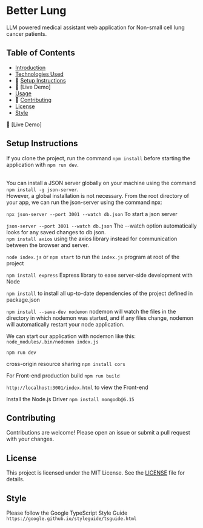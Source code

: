 # Better Lung
LLM powered medical assistant web application for Non-small cell lung cancer patients.

## Table of Contents

- [Introduction](#introduction)
- [Technologies Used](#technologies-used)
- 📂 [Setup Instructions](#setup-instructions)
- 🔗 [Live Demo]
- [Usage](#usage)
- 🚀 [Contributing](#contributing)
- [License](#license)
- [Style](#style)

🔗 [Live Demo]<br/>
## Setup Instructions
If you clone the project, run the command ```npm install``` before starting the application with ```npm run dev```.<br />
<br />

You can install a JSON server globally on your machine using the command ```npm install -g json-server```.<br />
However, a global installation is not necessary. From the root directory of your app, we can run the json-server using the command npx:

```npx json-server --port 3001 --watch db.json``` To start a json server
<br />

```json-server --port 3001 --watch db.json``` The --watch option automatically looks for any saved changes to db.json.<br />
```npm install axios``` using the axios library instead for communication between the browser and server.
<br />

```node index.js``` or ```npm start``` to run the ```index.js``` program at root of the project
<br />

```npm install express``` Express library to ease server-side development with Node
<br />

```npm install``` to install all up-to-date dependencies of the project defined in package.json<br/>

```npm install --save-dev nodemon``` nodemon will watch the files in the directory in which nodemon was started, and if any files change, nodemon will automatically restart your node application. <br />

We can start our application with nodemon like this: ```node_modules/.bin/nodemon index.js```<br />

```npm run dev``` <br />

cross-origin resource sharing ```npm install cors```<br/>

For Front-end production build ```npm run build```<br/>

```http://localhost:3001/index.html``` to view the Front-end<br/>

Install the Node.js Driver `npm install mongodb@6.15`

## Contributing

Contributions are welcome! Please open an issue or submit a pull request with your changes.

## License

This project is licensed under the MIT License. See the [LICENSE](LICENSE) file for details.

## Style

Please follow the Google TypeScript Style Guide `https://google.github.io/styleguide/tsguide.html`

